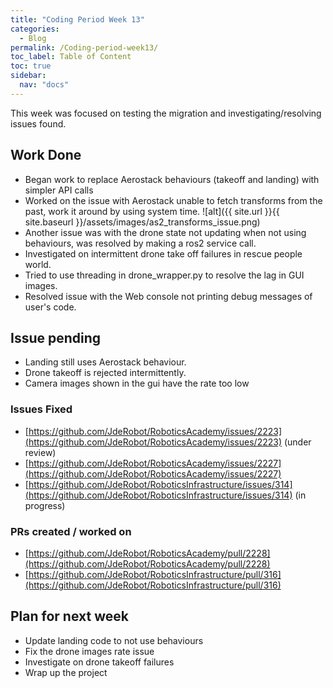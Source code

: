 ```yaml
---
title: "Coding Period Week 13"
categories:
  - Blog
permalink: /Coding-period-week13/
toc_label: Table of Content
toc: true
sidebar:
  nav: "docs"
---
```


This week was focused on testing the migration and investigating/resolving issues found.

## Work Done
* Began work to replace Aerostack behaviours (takeoff and landing) with simpler API calls
* Worked on the issue with Aerostack unable to fetch transforms from the past, work it around by using system time.
  ![alt]({{ site.url }}{{ site.baseurl }}/assets/images/as2_transforms_issue.png)
* Another issue was with the drone state not updating when not using behaviours, was resolved by making a ros2 service call.
* Investigated on intermittent drone take off failures in rescue people world.
* Tried to use threading in drone_wrapper.py to resolve the lag in GUI images.
* Resolved issue with the Web console not printing debug messages of user's code.

## Issue pending
* Landing still uses Aerostack behaviour.
* Drone takeoff is rejected intermittently.
* Camera images shown in the gui have the rate too low

### Issues Fixed
* [https://github.com/JdeRobot/RoboticsAcademy/issues/2223](https://github.com/JdeRobot/RoboticsAcademy/issues/2223) (under review)
* [https://github.com/JdeRobot/RoboticsAcademy/issues/2227](https://github.com/JdeRobot/RoboticsAcademy/issues/2227)
* [https://github.com/JdeRobot/RoboticsInfrastructure/issues/314](https://github.com/JdeRobot/RoboticsInfrastructure/issues/314) (in progress)

### PRs created / worked on
* [https://github.com/JdeRobot/RoboticsAcademy/pull/2228](https://github.com/JdeRobot/RoboticsAcademy/pull/2228)
* [https://github.com/JdeRobot/RoboticsInfrastructure/pull/316](https://github.com/JdeRobot/RoboticsInfrastructure/pull/316)


## Plan for next week
* Update landing code to not use behaviours
* Fix the drone images rate issue
* Investigate on drone takeoff failures
* Wrap up the project

